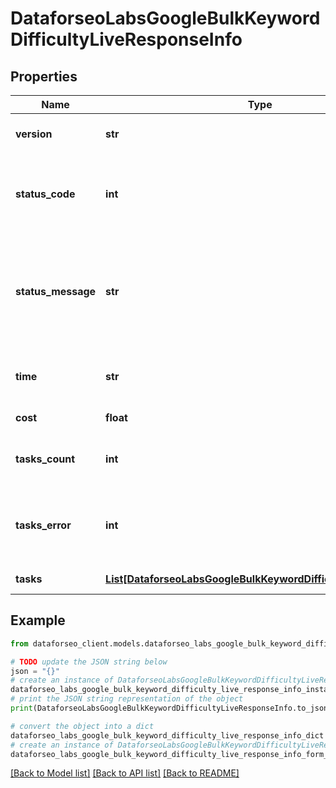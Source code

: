 # DataforseoLabsGoogleBulkKeywordDifficultyLiveResponseInfo


## Properties

Name | Type | Description | Notes
------------ | ------------- | ------------- | -------------
**version** | **str** | the current version of the API | [optional] 
**status_code** | **int** | general status code you can find the full list of the response codes here | [optional] 
**status_message** | **str** | general informational message you can find the full list of general informational messages here | [optional] 
**time** | **str** | total execution time, seconds | [optional] 
**cost** | **float** | total tasks cost, USD | [optional] 
**tasks_count** | **int** | the number of tasks in the tasks array | [optional] 
**tasks_error** | **int** | the number of tasks in the tasks array returned with an error | [optional] 
**tasks** | [**List[DataforseoLabsGoogleBulkKeywordDifficultyLiveTaskInfo]**](DataforseoLabsGoogleBulkKeywordDifficultyLiveTaskInfo.md) | array of tasks | [optional] 

## Example

```python
from dataforseo_client.models.dataforseo_labs_google_bulk_keyword_difficulty_live_response_info import DataforseoLabsGoogleBulkKeywordDifficultyLiveResponseInfo

# TODO update the JSON string below
json = "{}"
# create an instance of DataforseoLabsGoogleBulkKeywordDifficultyLiveResponseInfo from a JSON string
dataforseo_labs_google_bulk_keyword_difficulty_live_response_info_instance = DataforseoLabsGoogleBulkKeywordDifficultyLiveResponseInfo.from_json(json)
# print the JSON string representation of the object
print(DataforseoLabsGoogleBulkKeywordDifficultyLiveResponseInfo.to_json())

# convert the object into a dict
dataforseo_labs_google_bulk_keyword_difficulty_live_response_info_dict = dataforseo_labs_google_bulk_keyword_difficulty_live_response_info_instance.to_dict()
# create an instance of DataforseoLabsGoogleBulkKeywordDifficultyLiveResponseInfo from a dict
dataforseo_labs_google_bulk_keyword_difficulty_live_response_info_form_dict = dataforseo_labs_google_bulk_keyword_difficulty_live_response_info.from_dict(dataforseo_labs_google_bulk_keyword_difficulty_live_response_info_dict)
```
[[Back to Model list]](../README.md#documentation-for-models) [[Back to API list]](../README.md#documentation-for-api-endpoints) [[Back to README]](../README.md)


